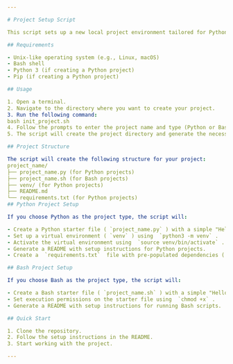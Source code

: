 ```yaml
---

# Project Setup Script

This script sets up a new local project environment tailored for Python or Bash projects. It creates the necessary project structure, including starter files and README instructions.

## Requirements

- Unix-like operating system (e.g., Linux, macOS)
- Bash shell
- Python 3 (if creating a Python project)
- Pip (if creating a Python project)

## Usage

1. Open a terminal.
2. Navigate to the directory where you want to create your project.
3. Run the following command:
bash init_project.sh
4. Follow the prompts to enter the project name and type (Python or Bash).
5. The script will create the project directory and generate the necessary files based on your inputs.

## Project Structure

The script will create the following structure for your project:
project_name/
├── project_name.py (for Python projects)
├── project_name.sh (for Bash projects)
├── venv/ (for Python projects)
├── README.md
└── requirements.txt (for Python projects)
## Python Project Setup

If you choose Python as the project type, the script will:

- Create a Python starter file ( `project_name.py` ) with a simple "Hello, World!" print statement.
- Set up a virtual environment ( `venv` ) using  `python3 -m venv` .
- Activate the virtual environment using  `source venv/bin/activate` .
- Generate a README with setup instructions for Python projects.
- Create a  `requirements.txt`  file with pre-populated dependencies ( `numpy` ,  `pandas` ).

## Bash Project Setup

If you choose Bash as the project type, the script will:

- Create a Bash starter file ( `project_name.sh` ) with a simple "Hello, World!" echo statement.
- Set execution permissions on the starter file using  `chmod +x` .
- Generate a README with setup instructions for running Bash scripts.

## Quick Start

1. Clone the repository.
2. Follow the setup instructions in the README.
3. Start working with the project.

---
```



